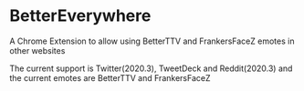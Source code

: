 # BetterEverywhere
A Chrome Extension to allow using BetterTTV and FrankersFaceZ emotes in other websites

The current support is Twitter(2020.3), TweetDeck and Reddit(2020.3) and the current emotes are BetterTTV and FrankersFaceZ